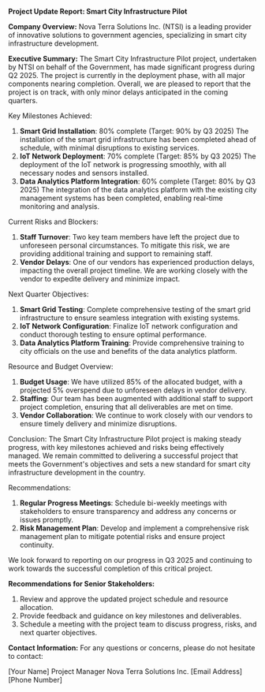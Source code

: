 **Project Update Report: Smart City Infrastructure Pilot**

**Company Overview:** Nova Terra Solutions Inc. (NTSI) is a leading provider of innovative solutions to government agencies, specializing in smart city infrastructure development.

**Executive Summary:**
The Smart City Infrastructure Pilot project, undertaken by NTSI on behalf of the Government, has made significant progress during Q2 2025. The project is currently in the deployment phase, with all major components nearing completion. Overall, we are pleased to report that the project is on track, with only minor delays anticipated in the coming quarters.

Key Milestones Achieved:

1. **Smart Grid Installation**: 80% complete (Target: 90% by Q3 2025)
The installation of the smart grid infrastructure has been completed ahead of schedule, with minimal disruptions to existing services.
2. **IoT Network Deployment**: 70% complete (Target: 85% by Q3 2025)
The deployment of the IoT network is progressing smoothly, with all necessary nodes and sensors installed.
3. **Data Analytics Platform Integration**: 60% complete (Target: 80% by Q3 2025)
The integration of the data analytics platform with the existing city management systems has been completed, enabling real-time monitoring and analysis.

Current Risks and Blockers:

1. **Staff Turnover**: Two key team members have left the project due to unforeseen personal circumstances. To mitigate this risk, we are providing additional training and support to remaining staff.
2. **Vendor Delays**: One of our vendors has experienced production delays, impacting the overall project timeline. We are working closely with the vendor to expedite delivery and minimize impact.

Next Quarter Objectives:

1. **Smart Grid Testing**: Complete comprehensive testing of the smart grid infrastructure to ensure seamless integration with existing systems.
2. **IoT Network Configuration**: Finalize IoT network configuration and conduct thorough testing to ensure optimal performance.
3. **Data Analytics Platform Training**: Provide comprehensive training to city officials on the use and benefits of the data analytics platform.

Resource and Budget Overview:

1. **Budget Usage**: We have utilized 85% of the allocated budget, with a projected 5% overspend due to unforeseen delays in vendor delivery.
2. **Staffing**: Our team has been augmented with additional staff to support project completion, ensuring that all deliverables are met on time.
3. **Vendor Collaboration**: We continue to work closely with our vendors to ensure timely delivery and minimize disruptions.

Conclusion:
The Smart City Infrastructure Pilot project is making steady progress, with key milestones achieved and risks being effectively managed. We remain committed to delivering a successful project that meets the Government's objectives and sets a new standard for smart city infrastructure development in the country.

Recommendations:

1. **Regular Progress Meetings**: Schedule bi-weekly meetings with stakeholders to ensure transparency and address any concerns or issues promptly.
2. **Risk Management Plan**: Develop and implement a comprehensive risk management plan to mitigate potential risks and ensure project continuity.

We look forward to reporting on our progress in Q3 2025 and continuing to work towards the successful completion of this critical project.

**Recommendations for Senior Stakeholders:**

1. Review and approve the updated project schedule and resource allocation.
2. Provide feedback and guidance on key milestones and deliverables.
3. Schedule a meeting with the project team to discuss progress, risks, and next quarter objectives.

**Contact Information:**
For any questions or concerns, please do not hesitate to contact:

[Your Name]
Project Manager
Nova Terra Solutions Inc.
[Email Address]
[Phone Number]